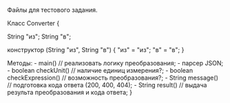 Файлы для тестового задания.

Класс Converter {
  
  String "из";
  String "в";
 
  конструктор (String "из", String "в") {
    "из" = "из";
    "в" = "в";
  }
 
   Методы:
    - main() // реализовать логику преобразования;
    - парсер JSON;
    - boolean checkUnit() // наличие единиц измерения?;
    - boolean checkExpression() // возможность преобразования?;
    - String message() // подготовка кода ответа (200, 400, 404);
    - String result() // выдача результа преобразования и кода ответа;
}
